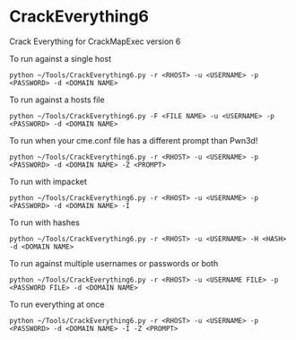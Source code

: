 # CrackEverything6
Crack Everything for CrackMapExec version 6

To run against a single host

```
python ~/Tools/CrackEverything6.py -r <RHOST> -u <USERNAME> -p <PASSWORD> -d <DOMAIN NAME>
```

To run against a hosts file

```
python ~/Tools/CrackEverything6.py -F <FILE NAME> -u <USERNAME> -p <PASSWORD> -d <DOMAIN NAME>
```

To run when your cme.conf file has a different prompt than Pwn3d!

```
python ~/Tools/CrackEverything6.py -r <RHOST> -u <USERNAME> -p <PASSWORD> -d <DOMAIN NAME> -Z <PROMPT>
```

To run with impacket

```
python ~/Tools/CrackEverything6.py -r <RHOST> -u <USERNAME> -p <PASSWORD> -d <DOMAIN NAME> -I 
```

To run with hashes

```
python ~/Tools/CrackEverything6.py -r <RHOST> -u <USERNAME> -H <HASH> -d <DOMAIN NAME>
```

To run against multiple usernames or passwords or both

```
python ~/Tools/CrackEverything6.py -r <RHOST> -u <USERNAME FILE> -p <PASSWORD FILE> -d <DOMAIN NAME>
```

To run everything at once

```
python ~/Tools/CrackEverything6.py -r <RHOST> -u <USERNAME> -p <PASSWORD> -d <DOMAIN NAME> -I -Z <PROMPT>
```

